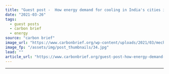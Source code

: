 ```yaml
---
title: "Guest post -  How energy demand for cooling in India's cities is changing"
date: "2021-03-26"
tags: 
  - guest posts
  - carbon brief
  - energy
source: "carbon brief"
image_url: "https://www.carbonbrief.org/wp-content/uploads/2021/03/mechanic-uses-a-hammer-to-fix-steel-guard-of-an-electric-fan-inside-a-shop-in-Mumbai-583x372.jpg"
image_fp: "/assets/img/post_thumbnails/34.jpg"
lead: ""
article_url: "https://www.carbonbrief.org/guest-post-how-energy-demand-for-cooling-in-indias-cities-is-changing"
---
```


---
